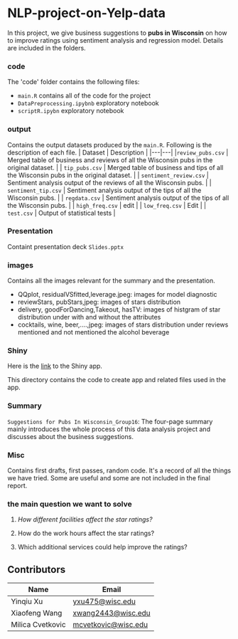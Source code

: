 # NLP-project-on-Yelp-data
In this project, we give business suggestions to **pubs in Wisconsin** on how to improve ratings using sentiment analysis and regression model. Details are included in the folders.

### code

The 'code' folder contains the following files:

- `main.R` contains all of the code for the project
- `DataPreprocessing.ipybnb` exploratory notebook
- `scriptR.ipybn` exploratory notebook

### output
Contains the output datasets produced by the `main.R`. Following is the description of each file.
| Dataset | Description  |
|---|---|
|`review_pubs.csv` | Merged table of business and reviews of all the Wisconsin pubs in the original dataset. |
| `tip_pubs.csv` | Merged table of business and tips of all the Wisconsin pubs in the original dataset. |
| `sentiment_review.csv` | Sentiment analysis output of the reviews of all the Wisconsin pubs.  |
|  `sentiment_tip.csv` | Sentiment analysis output of the tips of all the Wisconsin pubs. |
| `regdata.csv` | Sentiment analysis output of the tips of all the Wisconsin pubs.  |
| `high_freq.csv` | edit  |
| `low_freq.csv` | Edit |
| `test.csv` | Output of statistical tests |

### Presentation

Containt presentation deck `Slides.pptx` 

### images

Contains all the images relevant for the summary and the presentation.

- QQplot, residualVSfitted,leverage.jpeg: images for model diagnostic
- reviewStars, pubStars,jpeg: images of stars distribution
- delivery, goodForDancing,Takeout, hasTV: images of histgram of star distribution under with and without the attributes
- cocktails, wine, beer,....,jpeg: images of stars distribution under reviews mentioned and not mentioned the alcohol beverage

### Shiny

Here is the [link](https://xwang2443.shinyapps.io/shiny/) to the Shiny app. 

This directory contains the code to create app and related files used in the app. 

### Summary

`Suggestions for Pubs In Wisconsin_Group16`: The four-page summary mainly introduces the whole process of this data analysis project and discusses about the business suggestions.

### Misc 

Contains first drafts, first passes, random code. It's a record of all the things we have tried. Some are useful  and some are not included in the final report.

### the main question we want to solve

1. *How different facilities affect the star ratings?*
2. How do the work hours affect the star ratings?

3. Which additional services could help improve the ratings?

## Contributors
| Name  | Email  |
|---|---|
| Yinqiu Xu | yxu475@wisc.edu |
| Xiaofeng Wang |  xwang2443@wisc.edu |
|  Milica Cvetkovic |mcvetkovic@wisc.edu|
